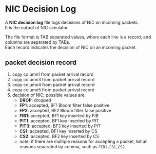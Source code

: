 # NIC Decision Log

A **NIC decision log** file logs decisions of NIC on incoming packets.  
It is the output of NIC simulator.

The file format is TAB separated values, where each line is a record, and columns are separated by TABs.  
Each record indicates the decision of NIC on an incoming packet.

## packet decision record

1.  copy column1 from packet arrival record
2.  copy column3 from packet arrival record
3.  copy column4 from packet arrival record
4.  copy column5 from packet arrival record
5.  decision of NIC; possible values are:
	* **DROP**: dropped
    * **FP1**: accepted, BF1 Bloom filter false positive
	* **FP2**: accepted, BF2 Bloom filter false positive
	* **FIB1**: accepted, BF1 key inserted by FIB
	* **PIT1**: accepted, BF1 key inserted by PIT
	* **PIT3**: accepted, BF3 key inserted by PIT
	* **CS1**: accepted, BF1 key inserted by CS
	* **CS2**: accepted, BF2 key inserted by CS
	* note: if there are multiple reasons for accepting a packet, list all reasons separated by comma, such as `FIB1,CS1,CS2`

